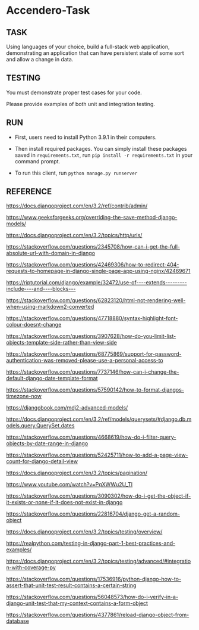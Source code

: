 # Accendero-Task


## TASK

Using languages of your choice, build a full-stack web application, demonstrating an application that can have persistent state of some sort and allow a change in data.


## TESTING

You must demonstrate proper test cases for your code. 

Please provide examples of both unit and integration testing.


## RUN

- First, users need to install Python 3.9.1 in their computers.

- Then install required packages. You can simply install these packages saved in `requirements.txt`, run `pip install -r requirements.txt` in your command prompt.

- To run this client, run `python manage.py runserver`


## REFERENCE


https://docs.djangoproject.com/en/3.2/ref/contrib/admin/

https://www.geeksforgeeks.org/overriding-the-save-method-django-models/

https://docs.djangoproject.com/en/3.2/topics/http/urls/

https://stackoverflow.com/questions/2345708/how-can-i-get-the-full-absolute-url-with-domain-in-django

https://stackoverflow.com/questions/42469306/how-to-redirect-404-requests-to-homepage-in-django-single-page-app-using-nginx/42469671

https://riptutorial.com/django/example/32472/use-of----extends---------include----and----blocks---

https://stackoverflow.com/questions/62823120/html-not-rendering-well-when-using-markdown2-converted

https://stackoverflow.com/questions/47718880/syntax-highlight-font-colour-doesnt-change

https://stackoverflow.com/questions/3907628/how-do-you-limit-list-objects-template-side-rather-than-view-side

https://stackoverflow.com/questions/68775869/support-for-password-authentication-was-removed-please-use-a-personal-access-to

https://stackoverflow.com/questions/7737146/how-can-i-change-the-default-django-date-template-format

https://stackoverflow.com/questions/57590142/how-to-format-djangos-timezone-now

https://djangobook.com/mdj2-advanced-models/

https://docs.djangoproject.com/en/3.2/ref/models/querysets/#django.db.models.query.QuerySet.dates

https://stackoverflow.com/questions/4668619/how-do-i-filter-query-objects-by-date-range-in-django

https://stackoverflow.com/questions/52425711/how-to-add-a-page-view-count-for-django-detail-view

https://docs.djangoproject.com/en/3.2/topics/pagination/

https://www.youtube.com/watch?v=PqXWWu2U_TI

https://stackoverflow.com/questions/3090302/how-do-i-get-the-object-if-it-exists-or-none-if-it-does-not-exist-in-django

https://stackoverflow.com/questions/22816704/django-get-a-random-object

https://docs.djangoproject.com/en/3.2/topics/testing/overview/

https://realpython.com/testing-in-django-part-1-best-practices-and-examples/

https://docs.djangoproject.com/en/3.2/topics/testing/advanced/#integration-with-coverage-py

https://stackoverflow.com/questions/17536916/python-django-how-to-assert-that-unit-test-result-contains-a-certain-string

https://stackoverflow.com/questions/56048573/how-do-i-verify-in-a-django-unit-test-that-my-context-contains-a-form-object

https://stackoverflow.com/questions/4377861/reload-django-object-from-database

